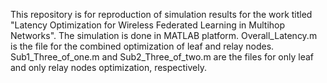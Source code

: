 This repository is for reproduction of simulation results for the work titled "Latency Optimization for Wireless Federated Learning in Multihop Networks".
The simulation is done in MATLAB platform.
Overall_Latency.m is the file for the combined optimization of leaf and relay nodes.
Sub1_Three_of_one.m and Sub2_Three_of_two.m are the files for only leaf and only relay nodes optimization, respectively.
